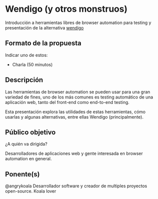 # Wendigo (y otros monstruos)

Introducción a herramientas libres de browser automation para testing y presentación de la alternativa [wendigo](https://github.com/angrykoala/wendigo)

## Formato de la propuesta

Indicar uno de estos:

* Charla (50 minutos)

## Descripción

Las herramientas de browser automation se pueden usar para una gran variedad de fines, uno de los más comunes es testing automático de una aplicación web, tanto del front-end como end-to-end testing.

Esta presentación explora las utilidades de estas herramientas, cómo usarlas y algunas alternativas, entre ellas Wendigo (principalmente).

## Público objetivo

¿A quién va dirigida?

Desarrolladores de aplicaciones web y gente interesada en browser automation en general.

## Ponente(s)

@angrykoala Desarrollador software y creador de multiples proyectos open-source. Koala lover

